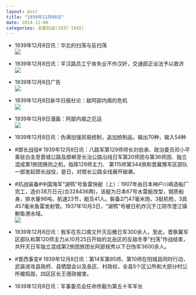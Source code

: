 ```yaml
---
layout: post
title: "1939年12月08日"
date: 2014-12-08
categories: 全面抗战(1937-1945)
---
```


<meta name="referrer" content="no-referrer" />

- 1939年12月8日讯：华北的扫荡与反扫荡 <br/><img src="https://ww4.sinaimg.cn/large/aca367d8jw1en2oe1q4h1j20iz1k4ts8.jpg" />

- 1939年12月8日讯：平汉路员工宁肯失业不作汉奸，交通部正设法予以救济 <br/><img src="https://ww1.sinaimg.cn/large/aca367d8jw1en2mnetiztj204t0pu0uv.jpg" />

- 1939年12月8日广告 <br/><img src="https://ww4.sinaimg.cn/large/aca367d8jw1en2kxblbt6j20iz0dtju3.jpg" />

- 1939年12月8日新华日报社论：敌阿部内阁的危机 <br/><img src="https://ww4.sinaimg.cn/large/aca367d8jw1en2j5o5qa2j211c0h5jy0.jpg" />

- 1939年12月8日漫画：阿部内阁之厄运 <br/><img src="https://ww4.sinaimg.cn/large/aca367d8jw1en2c908a86j20dd0cpmy9.jpg" />

- 1939年12月8日讯：伪满加强贸易统制，追加统制品，输出70种，输入54种 

- #邯长战役# 1939年12月8日讯：八路军第129师师长刘伯承、政治委员邓小平乘驻白圭至晋城公路及邯郸至长治公路沿线日军第20师团与第36师团、独立混成第1旅团换防之机，指挥129师主力、 第115师第344旅和晋冀豫军区部队一部发起邯长战役，是日，对邯长公路全线展开破袭。 

- #抗战装备#中国海军“湖鹗”号鱼雷快艇（上）：1907年由日本神户川崎造船厂完工，造价38万日元(合328436两)，该艇为日本67号水雷艇改型，钢质船身，排水量96吨，航速23节，艇员41人。裝备2门47毫米炮，3挺机枪，3具457毫米鱼雷发射管。1937年10月3日，“湖鹗”号被日机炸沉于江阴市澄江镇鲥鱼港水域。 <br/><img src="https://ww1.sinaimg.cn/large/aca367d8jw1en21l1c2qqj20b405s3yv.jpg" />

- 1939年12月8日讯：我军在东口南又歼灭后撤日军300余人，至此，晋察冀军区部队和第120师主力从10月25日开始的北岳区的反敌冬季“扫荡”作战结束，共歼灭日军独立混成第2旅团旅团长阿部规秀以下日伪军3600余人。 

- #晋西事变# 1939年12月8日讯：第14军第85师、第10师在阳城县同时行动，武装进攻县政府、县牺盟会以及各区、村政权，全县5个区公所和大部分村公所被捣毁，四区区长王德政被害。 

- 1939年12月8日讯：军事委员会任命佟毅为第五十军军长 

